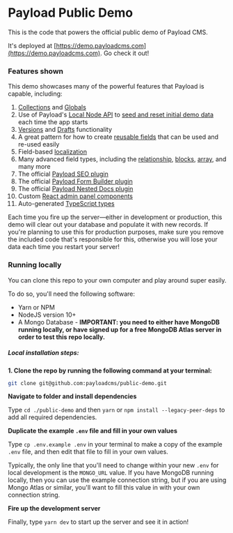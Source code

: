 # Payload Public Demo

This is the code that powers the official public demo of Payload CMS.

It's deployed at [https://demo.payloadcms.com](https://demo.payloadcms.com). Go check it out!

### Features shown

This demo showcases many of the powerful features that Payload is capable, including:

1. [Collections](https://payloadcms.com/docs/configuration/collections) and [Globals](https://payloadcms.com/docs/configuration/globals)
1. Use of Payload's [Local Node API](https://payloadcms.com/docs/local-api/overview) to [seed and reset initial demo data](https://github.com/payloadcms/public-demo/blob/master/src/cron/reset.ts) each time the app starts
1. [Versions](https://payloadcms.com/docs/versions/overview) and [Drafts](https://payloadcms.com/docs/versions/drafts) functionality
1. A great pattern for how to create [reusable fields](https://github.com/payloadcms/public-demo/tree/master/src/fields) that can be used and re-used easily
1. Field-based [localization](https://payloadcms.com/docs/configuration/localization)
1. Many advanced field types, including the [relationship](https://payloadcms.com/docs/fields/relationship), [blocks](https://payloadcms.com/docs/fields/blocks), [array](https://payloadcms.com/docs/fields/array), and many more 
1. The official [Payload SEO plugin](https://github.com/payloadcms/plugin-seo)
1. The official [Payload Form Builder plugin](https://github.com/payloadcms/plugin-form-builder)
1. The official [Payload Nested Docs plugin](https://github.com/payloadcms/plugin-nested-docs)
1. Custom [React admin panel components](https://github.com/payloadcms/public-demo/tree/master/src/components)
1. Auto-generated [TypeScript types](https://github.com/payloadcms/public-demo/blob/master/src/payload-types.ts)

Each time you fire up the server—either in development or production, this demo will clear out your database and populate it with new records. If you're planning to use this for production purposes, make sure you remove the included code that's responsible for this, otherwise you will lose your data each time you restart your server!

### Running locally

You can clone this repo to your own computer and play around super easily.

To do so, you'll need the following software:

- Yarn or NPM
- NodeJS version 10+
- A Mongo Database - **IMPORTANT: you need to either have MongoDB running locally, or have signed up for a free MongoDB Atlas server in order to test this repo locally.**

##### Local installation steps:

**1. Clone the repo by running the following command at your terminal:**

```bash
git clone git@github.com:payloadcms/public-demo.git
```

**Navigate to folder and install dependencies**

Type `cd ./public-demo` and then `yarn` or `npm install --legacy-peer-deps` to add all required dependencies.

**Duplicate the example `.env` file and fill in your own values**

Type `cp .env.example .env` in your terminal to make a copy of the example `.env` file, and then edit that file to fill in your own values.

Typically, the only line that you'll need to change within your new `.env` for local development is the `MONGO_URL` value. If you have MongoDB running locally, then you can use the example connection string, but if you are using Mongo Atlas or similar, you'll want to fill this value in with your own connection string.

**Fire up the development server**

Finally, type `yarn dev` to start up the server and see it in action!

